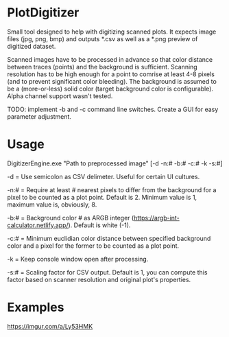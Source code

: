 # PlotDigitizer

Small tool designed to help with digitizing scanned plots. It expects image files (jpg, png, bmp) and outputs *.csv as well as a *.png preview of digitized dataset.

Scanned images have to be processed in advance so that color distance between traces (points) and the background is sufficient. Scanning resolution has to be high enough for a point to comrise at least 4-8 pixels (and to prevent significant color bleeding).
The background is assumed to be a (more-or-less) solid color (target background color is configurable). Alpha channel support wasn't tested.

TODO: implement -b and -c command line switches. Create a GUI for easy parameter adjustment.

# Usage

DigitizerEngine.exe "Path to preprocessed image" [-d -n:# -b:# -c:# -k -s:#]

-d = Use semicolon as CSV delimeter. Useful for certain UI cultures.

-n:# = Require at least # nearest pixels to differ from the background for a pixel to be counted as a plot point. Default is 2. Minimum value is 1, maximum value is, obviously, 8.

-b:# = Background color # as ARGB integer (https://argb-int-calculator.netlify.app/). Default is white (-1).

-c:# = Minimum euclidian color distance between specified background color and a pixel for the former to be counted as a plot point.

-k = Keep console window open after processing.

-s:# = Scaling factor for CSV output. Default is 1, you can compute this factor based on scanner resolution and original plot's properties.

# Examples

https://imgur.com/a/Ly53HMK
